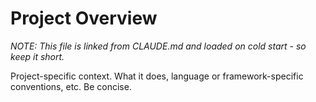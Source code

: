 # Project Overview

*NOTE: This file is linked from CLAUDE.md and loaded on cold start - so keep it short.*

Project-specific context. What it does, language or framework-specific
conventions, etc. Be concise.  
